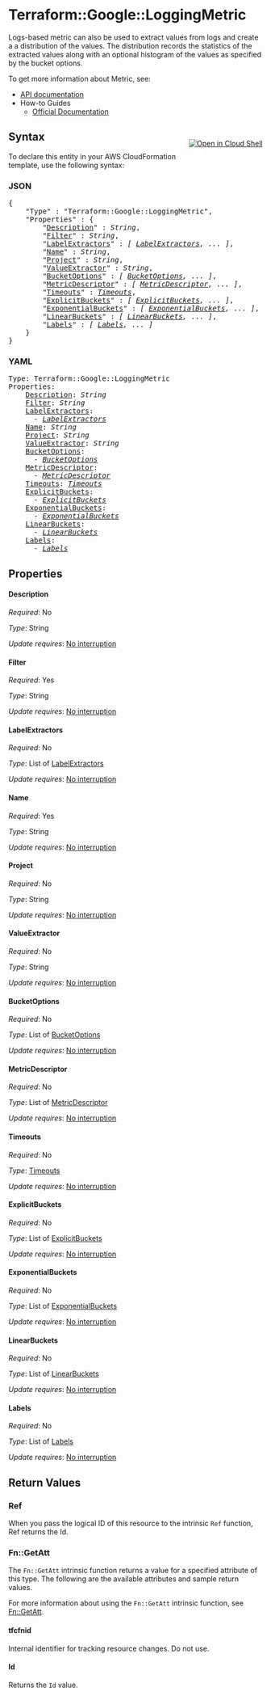 # Terraform::Google::LoggingMetric

Logs-based metric can also be used to extract values from logs and create a a distribution
of the values. The distribution records the statistics of the extracted values along with
an optional histogram of the values as specified by the bucket options.


To get more information about Metric, see:

* [API documentation](https://cloud.google.com/logging/docs/reference/v2/rest/v2/projects.metrics/create)
* How-to Guides
    * [Official Documentation](https://cloud.google.com/logging/docs/apis)

<div class = "oics-button" style="float: right; margin: 0 0 -15px">
  <a href="https://console.cloud.google.com/cloudshell/open?cloudshell_git_repo=https%3A%2F%2Fgithub.com%2Fterraform-google-modules%2Fdocs-examples.git&cloudshell_working_dir=logging_metric_basic&cloudshell_image=gcr.io%2Fgraphite-cloud-shell-images%2Fterraform%3Alatest&open_in_editor=main.tf&cloudshell_print=.%2Fmotd&cloudshell_tutorial=.%2Ftutorial.md" target="_blank">
    <img alt="Open in Cloud Shell" src="//gstatic.com/cloudssh/images/open-btn.svg" style="max-height: 44px; margin: 32px auto; max-width: 100%;">
  </a>
</div>

## Syntax

To declare this entity in your AWS CloudFormation template, use the following syntax:

### JSON

<pre>
{
    "Type" : "Terraform::Google::LoggingMetric",
    "Properties" : {
        "<a href="#description" title="Description">Description</a>" : <i>String</i>,
        "<a href="#filter" title="Filter">Filter</a>" : <i>String</i>,
        "<a href="#labelextractors" title="LabelExtractors">LabelExtractors</a>" : <i>[ <a href="labelextractors.md">LabelExtractors</a>, ... ]</i>,
        "<a href="#name" title="Name">Name</a>" : <i>String</i>,
        "<a href="#project" title="Project">Project</a>" : <i>String</i>,
        "<a href="#valueextractor" title="ValueExtractor">ValueExtractor</a>" : <i>String</i>,
        "<a href="#bucketoptions" title="BucketOptions">BucketOptions</a>" : <i>[ <a href="bucketoptions.md">BucketOptions</a>, ... ]</i>,
        "<a href="#metricdescriptor" title="MetricDescriptor">MetricDescriptor</a>" : <i>[ <a href="metricdescriptor.md">MetricDescriptor</a>, ... ]</i>,
        "<a href="#timeouts" title="Timeouts">Timeouts</a>" : <i><a href="timeouts.md">Timeouts</a></i>,
        "<a href="#explicitbuckets" title="ExplicitBuckets">ExplicitBuckets</a>" : <i>[ <a href="explicitbuckets.md">ExplicitBuckets</a>, ... ]</i>,
        "<a href="#exponentialbuckets" title="ExponentialBuckets">ExponentialBuckets</a>" : <i>[ <a href="exponentialbuckets.md">ExponentialBuckets</a>, ... ]</i>,
        "<a href="#linearbuckets" title="LinearBuckets">LinearBuckets</a>" : <i>[ <a href="linearbuckets.md">LinearBuckets</a>, ... ]</i>,
        "<a href="#labels" title="Labels">Labels</a>" : <i>[ <a href="labels.md">Labels</a>, ... ]</i>
    }
}
</pre>

### YAML

<pre>
Type: Terraform::Google::LoggingMetric
Properties:
    <a href="#description" title="Description">Description</a>: <i>String</i>
    <a href="#filter" title="Filter">Filter</a>: <i>String</i>
    <a href="#labelextractors" title="LabelExtractors">LabelExtractors</a>: <i>
      - <a href="labelextractors.md">LabelExtractors</a></i>
    <a href="#name" title="Name">Name</a>: <i>String</i>
    <a href="#project" title="Project">Project</a>: <i>String</i>
    <a href="#valueextractor" title="ValueExtractor">ValueExtractor</a>: <i>String</i>
    <a href="#bucketoptions" title="BucketOptions">BucketOptions</a>: <i>
      - <a href="bucketoptions.md">BucketOptions</a></i>
    <a href="#metricdescriptor" title="MetricDescriptor">MetricDescriptor</a>: <i>
      - <a href="metricdescriptor.md">MetricDescriptor</a></i>
    <a href="#timeouts" title="Timeouts">Timeouts</a>: <i><a href="timeouts.md">Timeouts</a></i>
    <a href="#explicitbuckets" title="ExplicitBuckets">ExplicitBuckets</a>: <i>
      - <a href="explicitbuckets.md">ExplicitBuckets</a></i>
    <a href="#exponentialbuckets" title="ExponentialBuckets">ExponentialBuckets</a>: <i>
      - <a href="exponentialbuckets.md">ExponentialBuckets</a></i>
    <a href="#linearbuckets" title="LinearBuckets">LinearBuckets</a>: <i>
      - <a href="linearbuckets.md">LinearBuckets</a></i>
    <a href="#labels" title="Labels">Labels</a>: <i>
      - <a href="labels.md">Labels</a></i>
</pre>

## Properties

#### Description

_Required_: No

_Type_: String

_Update requires_: [No interruption](https://docs.aws.amazon.com/AWSCloudFormation/latest/UserGuide/using-cfn-updating-stacks-update-behaviors.html#update-no-interrupt)

#### Filter

_Required_: Yes

_Type_: String

_Update requires_: [No interruption](https://docs.aws.amazon.com/AWSCloudFormation/latest/UserGuide/using-cfn-updating-stacks-update-behaviors.html#update-no-interrupt)

#### LabelExtractors

_Required_: No

_Type_: List of <a href="labelextractors.md">LabelExtractors</a>

_Update requires_: [No interruption](https://docs.aws.amazon.com/AWSCloudFormation/latest/UserGuide/using-cfn-updating-stacks-update-behaviors.html#update-no-interrupt)

#### Name

_Required_: Yes

_Type_: String

_Update requires_: [No interruption](https://docs.aws.amazon.com/AWSCloudFormation/latest/UserGuide/using-cfn-updating-stacks-update-behaviors.html#update-no-interrupt)

#### Project

_Required_: No

_Type_: String

_Update requires_: [No interruption](https://docs.aws.amazon.com/AWSCloudFormation/latest/UserGuide/using-cfn-updating-stacks-update-behaviors.html#update-no-interrupt)

#### ValueExtractor

_Required_: No

_Type_: String

_Update requires_: [No interruption](https://docs.aws.amazon.com/AWSCloudFormation/latest/UserGuide/using-cfn-updating-stacks-update-behaviors.html#update-no-interrupt)

#### BucketOptions

_Required_: No

_Type_: List of <a href="bucketoptions.md">BucketOptions</a>

_Update requires_: [No interruption](https://docs.aws.amazon.com/AWSCloudFormation/latest/UserGuide/using-cfn-updating-stacks-update-behaviors.html#update-no-interrupt)

#### MetricDescriptor

_Required_: No

_Type_: List of <a href="metricdescriptor.md">MetricDescriptor</a>

_Update requires_: [No interruption](https://docs.aws.amazon.com/AWSCloudFormation/latest/UserGuide/using-cfn-updating-stacks-update-behaviors.html#update-no-interrupt)

#### Timeouts

_Required_: No

_Type_: <a href="timeouts.md">Timeouts</a>

_Update requires_: [No interruption](https://docs.aws.amazon.com/AWSCloudFormation/latest/UserGuide/using-cfn-updating-stacks-update-behaviors.html#update-no-interrupt)

#### ExplicitBuckets

_Required_: No

_Type_: List of <a href="explicitbuckets.md">ExplicitBuckets</a>

_Update requires_: [No interruption](https://docs.aws.amazon.com/AWSCloudFormation/latest/UserGuide/using-cfn-updating-stacks-update-behaviors.html#update-no-interrupt)

#### ExponentialBuckets

_Required_: No

_Type_: List of <a href="exponentialbuckets.md">ExponentialBuckets</a>

_Update requires_: [No interruption](https://docs.aws.amazon.com/AWSCloudFormation/latest/UserGuide/using-cfn-updating-stacks-update-behaviors.html#update-no-interrupt)

#### LinearBuckets

_Required_: No

_Type_: List of <a href="linearbuckets.md">LinearBuckets</a>

_Update requires_: [No interruption](https://docs.aws.amazon.com/AWSCloudFormation/latest/UserGuide/using-cfn-updating-stacks-update-behaviors.html#update-no-interrupt)

#### Labels

_Required_: No

_Type_: List of <a href="labels.md">Labels</a>

_Update requires_: [No interruption](https://docs.aws.amazon.com/AWSCloudFormation/latest/UserGuide/using-cfn-updating-stacks-update-behaviors.html#update-no-interrupt)

## Return Values

### Ref

When you pass the logical ID of this resource to the intrinsic `Ref` function, Ref returns the Id.

### Fn::GetAtt

The `Fn::GetAtt` intrinsic function returns a value for a specified attribute of this type. The following are the available attributes and sample return values.

For more information about using the `Fn::GetAtt` intrinsic function, see [Fn::GetAtt](https://docs.aws.amazon.com/AWSCloudFormation/latest/UserGuide/intrinsic-function-reference-getatt.html).

#### tfcfnid

Internal identifier for tracking resource changes. Do not use.

#### Id

Returns the <code>Id</code> value.

